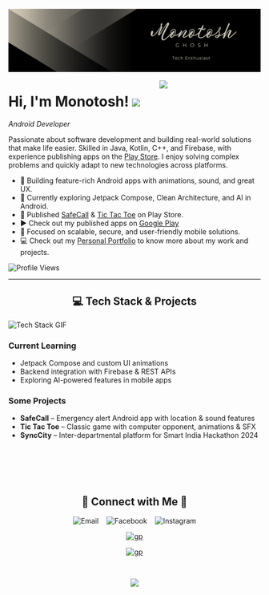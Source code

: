 <!-- ## Hi there 👋

<!--
**monotoshghosh/monotoshghosh** is a ✨ _special_ ✨ repository because its `README.md` (this file) appears on your GitHub profile.

Here are some ideas to get you started:

- 🔭 I’m currently working on ...
- 🌱 I’m currently learning ...
- 👯 I’m looking to collaborate on ...
- 🤔 I’m looking for help with ...
- 💬 Ask me about ...
- 📫 How to reach me: ...
- 😄 Pronouns: ...
- ⚡ Fun fact: ...
-->


<!--Banner-->
![Monotosh Ghosh Banner Image](./banner.png)

<!--Night Owl image-->
<div>
  <img align="right" width="40%" src="https://owlbertsio-resized.s3.amazonaws.com/Popper.psd.full.png">
</div>

<!--Header Name-->
<h1>Hi, I'm Monotosh! <img src="https://emojis.slackmojis.com/emojis/images/1531849430/4246/blob-sunglasses.gif?1531849430" width="30"/></h1>

<p><em>Android Developer</em></p>

<!--Start Intro-->               
<p align="left">  Passionate about software development and building real-world solutions that make life easier. Skilled in Java, Kotlin, C++, and Firebase, with experience publishing apps on the <a href="https://play.google.com/store/apps/dev?id=5228042629409510170" target="_blank">Play Store</a>. I enjoy solving complex problems and quickly adapt to new technologies across platforms.
</p>


- 📱 Building feature-rich Android apps with animations, sound, and great UX.
- 🌱 Currently exploring Jetpack Compose, Clean Architecture, and AI in Android.
- 🚀 Published [SafeCall](https://play.google.com/store/apps/details?id=com.monotoshghosh.safecall) & [Tic Tac Toe](https://play.google.com/store/apps/details?id=com.monotoshghosh.tictactoe) on Play Store.
- ▶️ Check out my published apps on [Google Play](https://play.google.com/store/apps/dev?id=5228042629409510170)
- 🎯 Focused on scalable, secure, and user-friendly mobile solutions.
- 💻 Check out my [Personal Portfolio](https://monotoshghosh.netlify.app/) to know more about my work and projects.
<!-- - ✍ Technical content creator and open-source contributor. -->


<!--Profile Count Badge-->
<p align="left">
  <img src="https://komarev.com/ghpvc/?username=monotoshghosh&label=Profile%20views&color=0e75b6&style=for-the-badge" alt="Profile Views" />
</p>

---

<!--Languages and Tools Section-->       
<h2 align="center">💻 Tech Stack & Projects</h2> 
<picture>
  <source media="(prefers-color-scheme: dark)" srcset="./Skills_Animation_Dark.gif">
  <source media="(prefers-color-scheme: light)" srcset="./Skills_Animation_White.gif">
  <img align="left" alt="Tech Stack GIF" src="./Skills_Animation_White.gif">
</picture>
<br />

<h3 align="left">Current Learning</h3>
<ul align="left">
  <li>Jetpack Compose and custom UI animations</li>
  <li>Backend integration with Firebase & REST APIs</li>
  <li>Exploring AI-powered features in mobile apps</li>
</ul>

<h3 align="left">Some Projects</h3>
<ul align="left">
  <li><strong>SafeCall</strong> – Emergency alert Android app with location & sound features</li>
  <li><strong>Tic Tac Toe</strong> – Classic game with computer opponent, animations & SFX</li>
  <li><strong>SyncCity</strong> – Inter-departmental platform for Smart India Hackathon 2024</li>
</ul>
<br /><br /><br /><br />

<!--Contact Section--> 
<h2 align="center">🤝 Connect with Me 🤝</h2>
<div align="center">

<a href="mailto:monotoshghosh49@gmail.com" target="_blank" style="text-decoration: none;">
  <img src="https://cdn-icons-png.flaticon.com/512/281/281769.png" width="35" height="35" alt="Email" style="margin: 0 6px;" />
</a>

<a href="https://www.facebook.com/monotosh.ghosh.372" target="_blank" style="text-decoration: none;">
  <img src="https://cdn-icons-png.flaticon.com/512/145/145802.png" width="35" height="35" alt="Facebook" style="margin: 0 6px;" />
</a>

<a href="https://www.instagram.com/monotosh_.ghosh" target="_blank" style="text-decoration: none;">
  <img src="https://cdn-icons-png.flaticon.com/512/2111/2111463.png" width="35" height="35" alt="Instagram" style="margin: 0 6px;" />
</a>

<!-- <a href="https://github.com/monotoshghosh" target="_blank" style="text-decoration: none;">
  <img src="https://cdn-icons-png.flaticon.com/512/733/733553.png" width="35" height="35" alt="GitHub" style="margin: 0 6px;" />
</a>

<a href="https://www.linkedin.com/in/monotoshghosh/" target="blank" style="text-decoration: none;">
  <img src="https://cdn-icons-png.flaticon.com/512/174/174857.png" width="35" height="35" alt="LinkedIn" style="margin: 0 6px;" />
</a>
  
<a href="https://play.google.com/store/apps/dev?id=5228042629409510170" target="blank" style="text-decoration: none;">
  <img src="https://cdn-icons-png.flaticon.com/512/888/888857.png" width="35" height="35" alt="Google Play Store" style="margin: 0 6px;" />
</a>   -->

<a href="https://play.google.com/store/apps/dev?id=5228042629409510170" target="blank"><img src="https://cdn-icons-png.flaticon.com/512/888/888857.png" alt="gp" height="35" width="35" /></a>

<a href="https://play.google.com/store/apps/dev?id=5228042629409510170" target="blank"><img src="https://cdn-icons-png.flaticon.com/512/888/888857.png" alt="gp" height="35" width="35" /></a>


</div>
<br/>

<!--Buy me a coffee (Optional)-->
<!--
<div align="center">
<a href="https://www.buymeacoffee.com/monotoshghosh" target="_blank">
  <img src="https://cdn.buymeacoffee.com/buttons/v2/default-yellow.png" alt="Buy Me A Coffee" style="height: 40px !important;width: 200px !important;" >
</a>
</div>
-->

<!--Footer--> 
<p align="center">
  <img src="https://capsule-render.vercel.app/api?type=waving&color=gradient&height=65&section=footer"/>
</p>
